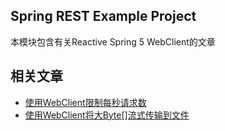 ## Spring REST Example Project

本模块包含有关Reactive Spring 5 WebClient的文章

## 相关文章

+ [使用WebClient限制每秒请求数](docs/使用WebClient限制每秒请求数.md)
+ [使用WebClient将大Byte[]流式传输到文件](docs/使用WebClient将大Byte[]流式传输到文件.md)